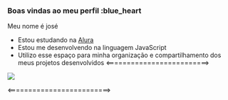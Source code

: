 ### Boas vindas ao meu perfil :blue_heart

Meu nome é josé

- Estou estudando na [Alura](https://www.alura.com.br)
- Estou me desenvolvendo na linguagem JavaScript
- Utilizo esse espaço para minha organização e compartilhamento dos meus projetos desenvolvidos
<=========================>

![](https://media.tenor.com/MHtnl9iadvgAAAAM/rikoamv-sukuna.gif)

<=========================>
